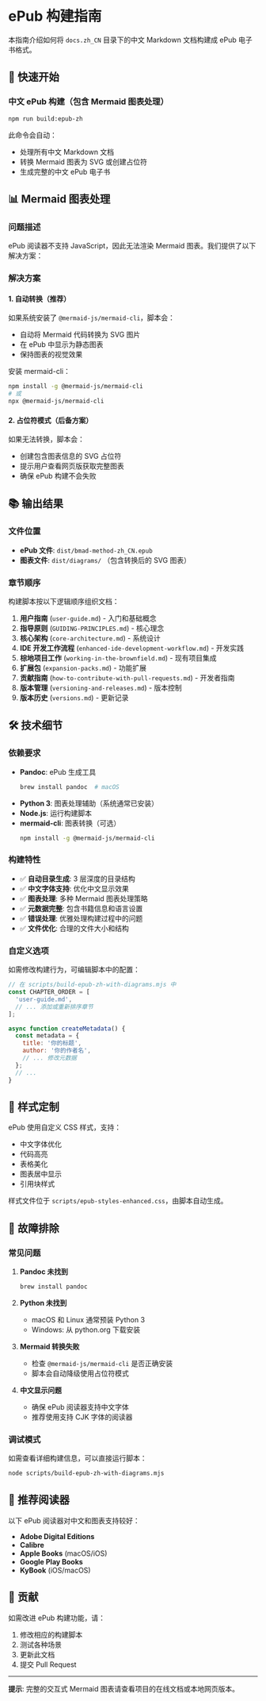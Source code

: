 # ePub 构建指南

本指南介绍如何将 `docs.zh_CN` 目录下的中文 Markdown 文档构建成 ePub 电子书格式。

## 🚀 快速开始

### 中文 ePub 构建（包含 Mermaid 图表处理）

```bash
npm run build:epub-zh
```

此命令会自动：

- 处理所有中文 Markdown 文档
- 转换 Mermaid 图表为 SVG 或创建占位符
- 生成完整的中文 ePub 电子书

## 📊 Mermaid 图表处理

### 问题描述

ePub 阅读器不支持 JavaScript，因此无法渲染 Mermaid 图表。我们提供了以下解决方案：

### 解决方案

#### 1. 自动转换（推荐）

如果系统安装了 `@mermaid-js/mermaid-cli`，脚本会：

- 自动将 Mermaid 代码转换为 SVG 图片
- 在 ePub 中显示为静态图表
- 保持图表的视觉效果

安装 mermaid-cli：

```bash
npm install -g @mermaid-js/mermaid-cli
# 或
npx @mermaid-js/mermaid-cli
```

#### 2. 占位符模式（后备方案）

如果无法转换，脚本会：

- 创建包含图表信息的 SVG 占位符
- 提示用户查看网页版获取完整图表
- 确保 ePub 构建不会失败

## 📚 输出结果

### 文件位置

- **ePub 文件**: `dist/bmad-method-zh_CN.epub`
- **图表文件**: `dist/diagrams/` （包含转换后的 SVG 图表）

### 章节顺序

构建脚本按以下逻辑顺序组织文档：

1. **用户指南** (`user-guide.md`) - 入门和基础概念
2. **指导原则** (`GUIDING-PRINCIPLES.md`) - 核心理念
3. **核心架构** (`core-architecture.md`) - 系统设计
4. **IDE 开发工作流程** (`enhanced-ide-development-workflow.md`) - 开发实践
5. **棕地项目工作** (`working-in-the-brownfield.md`) - 现有项目集成
6. **扩展包** (`expansion-packs.md`) - 功能扩展
7. **贡献指南** (`how-to-contribute-with-pull-requests.md`) - 开发者指南
8. **版本管理** (`versioning-and-releases.md`) - 版本控制
9. **版本历史** (`versions.md`) - 更新记录

## 🛠️ 技术细节

### 依赖要求

- **Pandoc**: ePub 生成工具
  ```bash
  brew install pandoc  # macOS
  ```
- **Python 3**: 图表处理辅助（系统通常已安装）
- **Node.js**: 运行构建脚本
- **mermaid-cli**: 图表转换（可选）
  ```bash
  npm install -g @mermaid-js/mermaid-cli
  ```

### 构建特性

- ✅ **自动目录生成**: 3 层深度的目录结构
- ✅ **中文字体支持**: 优化中文显示效果
- ✅ **图表处理**: 多种 Mermaid 图表处理策略
- ✅ **元数据完整**: 包含书籍信息和语言设置
- ✅ **错误处理**: 优雅处理构建过程中的问题
- ✅ **文件优化**: 合理的文件大小和结构

### 自定义选项

如需修改构建行为，可编辑脚本中的配置：

```javascript
// 在 scripts/build-epub-zh-with-diagrams.mjs 中
const CHAPTER_ORDER = [
  'user-guide.md',
  // ... 添加或重新排序章节
];

async function createMetadata() {
  const metadata = {
    title: '你的标题',
    author: '你的作者名',
    // ... 修改元数据
  };
  // ...
}
```

## 🎨 样式定制

ePub 使用自定义 CSS 样式，支持：

- 中文字体优化
- 代码高亮
- 表格美化
- 图表居中显示
- 引用块样式

样式文件位于 `scripts/epub-styles-enhanced.css`，由脚本自动生成。

## 🔧 故障排除

### 常见问题

1. **Pandoc 未找到**

   ```bash
   brew install pandoc
   ```

2. **Python 未找到**
   - macOS 和 Linux 通常预装 Python 3
   - Windows: 从 python.org 下载安装

3. **Mermaid 转换失败**
   - 检查 `@mermaid-js/mermaid-cli` 是否正确安装
   - 脚本会自动降级使用占位符模式

4. **中文显示问题**
   - 确保 ePub 阅读器支持中文字体
   - 推荐使用支持 CJK 字体的阅读器

### 调试模式

如需查看详细构建信息，可以直接运行脚本：

```bash
node scripts/build-epub-zh-with-diagrams.mjs
```

## 📖 推荐阅读器

以下 ePub 阅读器对中文和图表支持较好：

- **Adobe Digital Editions**
- **Calibre**
- **Apple Books** (macOS/iOS)
- **Google Play Books**
- **KyBook** (iOS/macOS)

## 🤝 贡献

如需改进 ePub 构建功能，请：

1. 修改相应的构建脚本
2. 测试各种场景
3. 更新此文档
4. 提交 Pull Request

---

**提示**: 完整的交互式 Mermaid 图表请查看项目的在线文档或本地网页版本。
